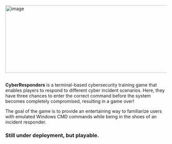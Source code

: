 <img width="1107" height="211" alt="image" src="https://github.com/user-attachments/assets/67fd2f9b-b020-43c3-ad04-2d9e6e83ef29" />

##
**CyberResponders** is a terminal-based cybersecurity training game that enables players to respond to different cyber incident scenarios. Here, they have three chances to enter the correct command before the system becomes completely compromised, resulting in a game over! 

The goal of the game is to provide an entertaining way to familiarize users with emulated Windows CMD commands while being in the shoes of an incident responder. 

### Still under deployment, but playable.
